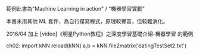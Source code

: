 範例此書為"Machine Learning in action" / "機器學習實戰"

本書未用其他 ML 套件，為自行攥寫程式，原理較豐富，但較難消化。

2016/04 加上 [video]《明星Python教程》之深度學習基礎介紹-機器學習 的範例

ch02:
import kNN
reload(kNN)
a,b = kNN.file2matrix('datingTestSet2.txt')